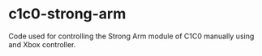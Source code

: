 # c1c0-strong-arm

Code used for controlling the Strong Arm module of C1C0 manually using and Xbox controller.
